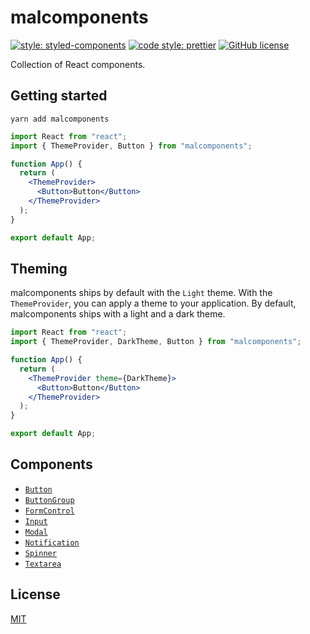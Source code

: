 # malcomponents

[![style: styled-components](https://img.shields.io/badge/style-%F0%9F%92%85%20styled--components-orange.svg?colorB=daa357&colorA=db748e)](https://github.com/styled-components/styled-components)
[![code style: prettier](https://img.shields.io/badge/code_style-prettier-ff69b4.svg)](https://github.com/prettier/prettier)
[![GitHub license](https://img.shields.io/badge/license-MIT-blue.svg)](https://github.com/malcodeman/malcomponents/blob/master/LICENSE)

Collection of React components.

## Getting started

```
yarn add malcomponents
```

```jsx
import React from "react";
import { ThemeProvider, Button } from "malcomponents";

function App() {
  return (
    <ThemeProvider>
      <Button>Button</Button>
    </ThemeProvider>
  );
}

export default App;
```

## Theming

malcomponents ships by default with the `Light` theme.
With the `ThemeProvider`, you can apply a theme to your application. By default, malcomponents ships with a light and a dark theme.

```jsx
import React from "react";
import { ThemeProvider, DarkTheme, Button } from "malcomponents";

function App() {
  return (
    <ThemeProvider theme={DarkTheme}>
      <Button>Button</Button>
    </ThemeProvider>
  );
}

export default App;
```

## Components

- [`Button`](./docs/Button.md)
- [`ButtonGroup`](./docs/ButtonGroup.md)
- [`FormControl`](./docs/FormControl.md)
- [`Input`](./docs/Input.md)
- [`Modal`](./docs/Modal.md)
- [`Notification`](./docs/Notification.md)
- [`Spinner`](./docs/Spinner.md)
- [`Textarea`](./docs/Textarea.md)

## License

[MIT](./LICENSE)
